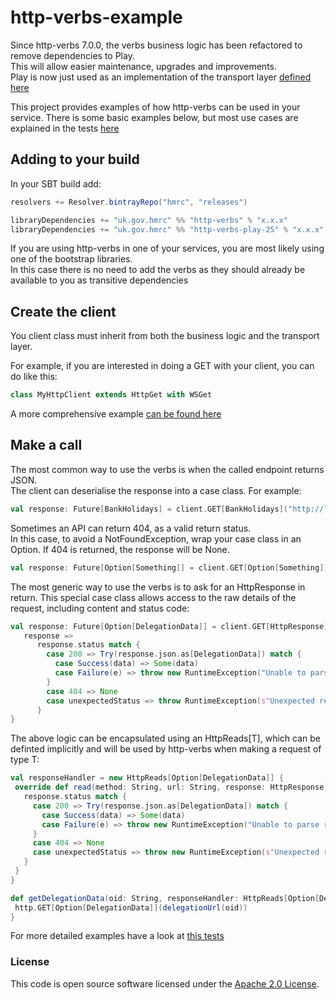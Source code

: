 
# http-verbs-example

Since http-verbs 7.0.0, the verbs business logic has been refactored to remove dependencies to Play.  
This will allow easier maintenance, upgrades and improvements.  
Play is now just used as an implementation of the transport layer [defined here](https://github.com/hmrc/http-core/blob/master/src/main/scala/uk/gov/hmrc/http/HttpTransport.scala)

This project provides examples of how http-verbs can be used in your service.
There is some basic examples below, but most use cases are explained in the tests [here](https://github.com/hmrc/http-verbs-example/blob/master/src/test/scala/uk/gov/hmrc/http)

## Adding to your build

In your SBT build add:

```scala
resolvers += Resolver.bintrayRepo("hmrc", "releases")

libraryDependencies += "uk.gov.hmrc" %% "http-verbs" % "x.x.x"
libraryDependencies += "uk.gov.hmrc" %% "http-verbs-play-25" % "x.x.x"
```

If you are using http-verbs in one of your services, you are most likely using one of the bootstrap libraries.  
In this case there is no need to add the verbs as they should already be available to you as transitive dependencies

## Create the client

You client class must inherit from both the business logic and the transport layer.

For example, if you are interested in doing a GET with your client, you can do like this:
```scala
class MyHttpClient extends HttpGet with WSGet
```

A more comprehensive example [can be found here](https://github.com/hmrc/http-verbs-example/blob/master/src/test/scala/uk/gov/hmrc/http/MyHttpClient.scala) 

## Make a call

The most common way to use the verbs is when the called endpoint returns JSON.  
The client can deserialise the response into a case class. For example:
```scala
val response: Future[BankHolidays] = client.GET[BankHolidays]("http://localhost/bank-holidays.json")
```

Sometimes an API can return 404, as a valid return status.  
In this case, to avoid a NotFoundException, wrap your case class in an Option. If 404 is returned, the response will be None.
```scala
val response: Future[Option[Something]] = client.GET[Option[Something]]("http://localhost/404.json")
```

The most generic way to use the verbs is to ask for an HttpResponse in return. This special case class allows access to the raw details of the request, including content and status code:
```scala
val response: Future[Option[DelegationData]] = client.GET[HttpResponse]("http://localhost/bank-holidays.html") map {
   response => 
      response.status match {
        case 200 => Try(response.json.as[DelegationData]) match {
          case Success(data) => Some(data)
          case Failure(e) => throw new RuntimeException("Unable to parse response", method, url, e)
        }
        case 404 => None
        case unexpectedStatus => throw RuntimeException(s"Unexpected response code '$unexpectedStatus'", method, url)
      }
}
```

The above logic can be encapsulated using an HttpReads[T], which can be definted implicitly and will be used by http-verbs when making a request of type T:

```scala
val responseHandler = new HttpReads[Option[DelegationData]] {
 override def read(method: String, url: String, response: HttpResponse): Option[DelegationData] = {
   response.status match {
     case 200 => Try(response.json.as[DelegationData]) match {
       case Success(data) => Some(data)
       case Failure(e) => throw new RuntimeException("Unable to parse response", method, url, e)
     }
     case 404 => None
     case unexpectedStatus => throw new RuntimeException(s"Unexpected response code '$unexpectedStatus'", method, url)
   }
 }
}

def getDelegationData(oid: String, responseHandler: HttpReads[Option[DelegationData]] = responseHandler)(implicit hc: HeaderCarrier): Future[Option[DelegationData]] = {
 http.GET[Option[DelegationData]](delegationUrl(oid))
}
```

For more detailed examples have a look at [this tests](https://github.com/hmrc/http-verbs-example/blob/master/src/test/scala/uk/gov/hmrc/http)

### License

This code is open source software licensed under the [Apache 2.0 License]("http://www.apache.org/licenses/LICENSE-2.0.html").
    
